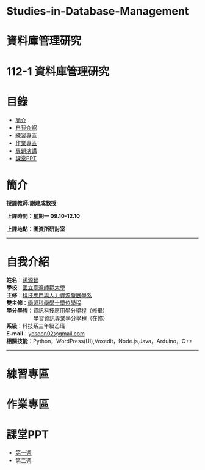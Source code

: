 # Studies-in-Database-Management
# 資料庫管理研究
# 112-1 資料庫管理研究
# 目錄
+ [簡介](https://github.com/yuancc12/JavaScript/blob/main/README.md#%E7%B0%A1%E4%BB%8B)
+ [自我介紹](https://github.com/yuancc12/JavaScript/blob/main/README.md#%E8%87%AA%E6%88%91%E4%BB%8B%E7%B4%B9)
+ [練習專區](https://github.com/yuancc12/JavaScript/blob/main/README.md#%E7%B7%B4%E7%BF%92%E5%B0%88%E5%8D%80)
+ [作業專區](https://github.com/yuancc12/JavaScript/blob/main/README.md#%E4%BD%9C%E6%A5%AD%E5%B0%88%E5%8D%80)
+ [專題演講](https://github.com/yuancc12/JavaScript/blob/main/README.md#%E5%B0%88%E9%A1%8C%E6%BC%94%E8%AC%9B)
+ [課堂PPT](https://github.com/yuancc12/JavaScript/blob/main/README.md#%E8%AA%B2%E5%A0%82ppt)

# 簡介
**授課教師:謝建成教授**

**上課時間：星期一 09.10-12.10**

**上課地點：圖資所研討室**
***
# 自我介紹
**姓名**：[孫源智](https://yuancc12.github.io/web/mypages/)\
**學校**：[國立臺灣師範大學](https://www.ntnu.edu.tw/)\
**主修**：[科技應用與人力資源發展學系](https://www.tahrd.ntnu.edu.tw/)\
**雙主修**：[學習科學學士學位學程](https://www.upls.ntnu.edu.tw/)\
**學分學程**：資訊科技應用學分學程（修畢）\
&nbsp;&nbsp;&nbsp;&nbsp;&nbsp;&nbsp;&nbsp;&nbsp;&nbsp;&nbsp;&nbsp;&nbsp;&nbsp;&nbsp;&nbsp;&nbsp; &nbsp;學習資訊專業學分學程（在修）\
**系級**：科技系三年級乙班\
**E-mail**：ydsoon02@gmail.com\
**相關技能**：Python，WordPress(UI),Voxedit，Node.js,Java，Arduino，C++
***
# 練習專區
# 作業專區
# 課堂PPT
+ [第一週](https://moodle3.ntnu.edu.tw/pluginfile.php/1109126/mod_resource/content/1/1-Introduction.pdf)
+ [第二週](https://drive.google.com/file/d/1SpT2jlj6x0iEFZPaeY2S0OD9iEF34ON6/view)
